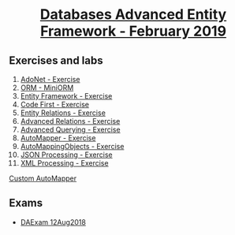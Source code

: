 # <a href="https://softuni.bg/trainings/2251/databases-advanced-entity-framework-february-2019"><p align="center"> Databases Advanced Entity Framework - February 2019<p>
</a>



## Exercises and labs
1. <a href="https://github.com/PhilShishov/Software-University/tree/master/Databases%20Advanced%20-%20Entity%20Framework/Homeworks/01.AdoNet_Exercise" > AdoNet - Exercise</a> 
2. <a href="https://github.com/PhilShishov/Software-University/tree/master/Databases%20Advanced%20-%20Entity%20Framework/Homeworks/02.ORMFundamentals_MiniORM" > ORM - MiniORM</a> 
3. <a href="https://github.com/PhilShishov/Software-University/tree/master/Databases%20Advanced%20-%20Entity%20Framework/Homeworks/03.EntityFramework_Exercise" > Entity Framework - Exercise</a> 
4. <a href="https://github.com/PhilShishov/Software-University/tree/master/Databases%20Advanced%20-%20Entity%20Framework/Homeworks/04.CodeFirst_Exercise" > Code First - Exercise</a> 
5. <a href="https://github.com/PhilShishov/Software-University/tree/master/Databases%20Advanced%20-%20Entity%20Framework/Homeworks/05.EntityRelations_Exercise" > Entity Relations - Exercise</a>
6. <a href="https://github.com/PhilShishov/Software-University/tree/master/Databases%20Advanced%20-%20Entity%20Framework/Homeworks/06.AdvancedRelations_Exercise" > Advanced Relations - Exercise</a>
7. <a href="https://github.com/PhilShishov/Software-University/tree/master/Databases%20Advanced%20-%20Entity%20Framework/Homeworks/07.AdvancedQuerying_Exercise" > Advanced Querying - Exercise</a>
8. <a href="https://github.com/PhilShishov/Software-University/tree/master/Databases%20Advanced%20-%20Entity%20Framework/Homeworks/08.AutoMapper_Exercise" > AutoMapper - Exercise</a>
9. <a href="https://github.com/PhilShishov/Software-University/tree/master/Databases%20Advanced%20-%20Entity%20Framework/Homeworks/09.AutoMappingObjects_Exercise" > AutoMappingObjects - Exercise</a>
10. <a href="https://github.com/PhilShishov/Software-University/tree/master/Databases%20Advanced%20-%20Entity%20Framework/Homeworks/10.JSON_Processing_Exercise" > JSON Processing - Exercise</a>
11. <a href="https://github.com/PhilShishov/Software-University/tree/master/Databases%20Advanced%20-%20Entity%20Framework/Homeworks/11.XML_Processing_Exercise" > XML Processing - Exercise</a>

<a href="https://github.com/PhilShishov/Software-University/tree/master/Databases%20Advanced%20-%20Entity%20Framework/Homeworks/CustomAutoMapper" > Custom AutoMapper</a>


## Exams
- <a href="https://github.com/PhilShishov/Software-University/tree/master/Databases%20Advanced%20-%20Entity%20Framework/Exams/DAExam_12Aug2018" > DAExam 12Aug2018</a> 
